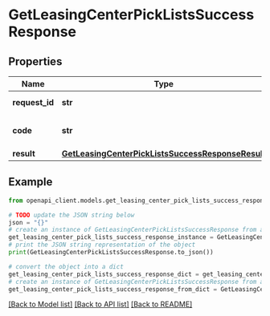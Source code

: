 # GetLeasingCenterPickListsSuccessResponse


## Properties

Name | Type | Description | Notes
------------ | ------------- | ------------- | -------------
**request_id** | **str** | Identifier of the request | 
**code** | **str** | Status code of the response | 
**result** | [**GetLeasingCenterPickListsSuccessResponseResult**](GetLeasingCenterPickListsSuccessResponseResult.md) |  | 

## Example

```python
from openapi_client.models.get_leasing_center_pick_lists_success_response import GetLeasingCenterPickListsSuccessResponse

# TODO update the JSON string below
json = "{}"
# create an instance of GetLeasingCenterPickListsSuccessResponse from a JSON string
get_leasing_center_pick_lists_success_response_instance = GetLeasingCenterPickListsSuccessResponse.from_json(json)
# print the JSON string representation of the object
print(GetLeasingCenterPickListsSuccessResponse.to_json())

# convert the object into a dict
get_leasing_center_pick_lists_success_response_dict = get_leasing_center_pick_lists_success_response_instance.to_dict()
# create an instance of GetLeasingCenterPickListsSuccessResponse from a dict
get_leasing_center_pick_lists_success_response_from_dict = GetLeasingCenterPickListsSuccessResponse.from_dict(get_leasing_center_pick_lists_success_response_dict)
```
[[Back to Model list]](../README.md#documentation-for-models) [[Back to API list]](../README.md#documentation-for-api-endpoints) [[Back to README]](../README.md)


